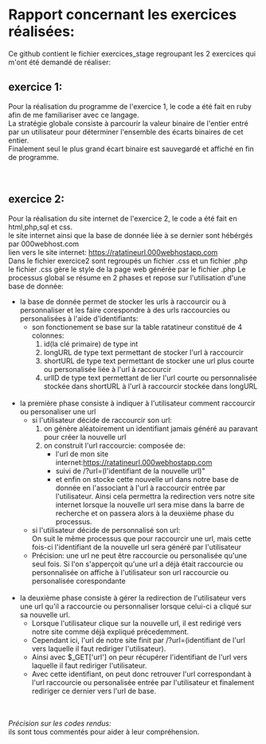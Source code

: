# Rapport concernant les exercices réalisées:
Ce github contient le fichier exercices_stage regroupant les 2 exercices qui m'ont été demandé de réaliser:

## exercice 1:</br>
Pour la réalisation du programme de l'exercice 1, le code a été fait en ruby afin de me familiariser avec ce langage.</br>
La stratégie globale consiste à parcourir la valeur binaire de l'entier entré par un utilisateur pour déterminer l'ensemble des écarts binaires de cet entier.</br> 
Finalement seul le plus grand écart binaire est sauvegardé et affiché en fin de programme.</br></br></br>

## exercice 2:</br>
Pour la réalisation du site internet de l'exercice 2, le code a été fait en html,php,sql et css.</br>
le site internet ainsi que la base de donnée liée à se dernier sont hébérgés par 000webhost.com </br>
lien vers le site internet: https://ratatineurl.000webhostapp.com </br>
Dans le fichier exercice2 sont regroupés un fichier .css et un fichier .php</br>
le fichier .css gère le style de la page web générée par le fichier .php
Le processus global se résume en 2 phases et repose sur l'utilisation d'une base de donnée:
- la base de donnée permet de stocker les urls à raccourcir ou à personnaliser et les faire corespondre à des urls raccourcies ou personalisées à l'aide d'identifiants:</br>
  * son fonctionement se base sur la table ratatineur constitué de 4 colonnes:</br>
    1. id(la clé primaire) de type int</br>
    2. longURL de type text permettant de stocker l'url à raccourcir</br>
    3. shortURL de type text permettant de stocker une url plus courte ou personalisée liée à l'url à raccourcir</br>
    4. urlID de type text permettant de lier l'url courte ou personnalisée stockée dans shortURL à l'url à raccourcir stockée dans longURL</br></br>
- la première phase consiste à indiquer à l'utilisateur comment raccourcir ou personaliser une url</br>
  * si l'utilisateur décide de raccourcir son url:</br>
    1. on génère aléatoirement un identifiant jamais généré au paravant pour créer la nouvelle url</br>
    2. on construit l'url raccourcie: composée de:</br>
          - l'url de mon site internet:https://ratatineurl.000webhostapp.com</br>
          - suivi de /?url=(l'identifiant de la nouvelle url)"</br>
          - et enfin on stocke cette nouvelle url dans notre base de donnée en l'associant à l'url à raccourcir entrée par l'utilisateur.
            Ainsi cela permettra la redirection vers notre site internet lorsque la nouvelle url sera mise dans la barre de recherche et on passera alors à la deuxième phase du processus.
   * si l'utilisateur décide de personnalisé son url:</br> 
     On suit le même processus que pour raccourcir une url, mais cette fois-ci l'identifiant de la nouvelle url sera généré par l'utilisateur</br>
   * Précision: une url ne peut être raccourcie ou personalisée qu'une seul fois. Si l'on s'apperçoit qu'une url a déjà était raccourcie ou personnalisée on affiche à l'utilisateur son url raccourcie ou personalisée corespondante </br></br>
- la deuxième phase consiste à gérer la redirection de l'utilisateur vers une url qu'il a raccourcie ou personnaliser lorsque celui-ci a cliqué sur sa nouvelle url.</br>
   * Lorsque l'utilisateur clique sur la nouvelle url, il est redirigé vers notre site comme déjà expliqué précedemment.
   * Cependant ici, l'url de notre site finit par /?url=(identifiant de l'url vers laquelle il faut rediriger l'utilisateur).
   * Ainsi avec $_GET['url'] on peur récupérer l'identifiant de l'url vers laquelle il faut rediriger l'utilisateur.
   * Avec cette identifiant, on peut donc retrouver l'url correspondant à l'url raccourcie ou personalisée entrée par l'utilisateur et finalement rediriger ce dernier vers l'url de base. </br></br></br>
   
*Précision sur les codes rendus:*</br>
ils sont tous commentés pour aider à leur compréhension.
